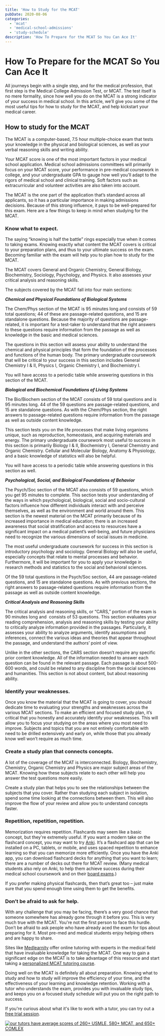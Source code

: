 ```yaml
---
title: 'How to Study for the MCAT'
pubDate: 2020-08-06
categories:
  - 'mcat'
  - 'medical-school-admissions'
  - 'study-schedule'
description: 'How To Prepare for the MCAT So You Can Ace It'
---
```


# **How To Prepare for the MCAT So You Can Ace It**

All journeys begin with a single step, and for the medical profession, that first step is the Medical College Admission Test, or MCAT. The test itself is no mere formality, since how well you do on the MCAT is a strong indicator of your success in medical school. In this article, we’ll give you some of the most useful tips for how to study for the MCAT, and help kickstart your medical career.

## **How to study for the MCAT**

The MCAT is a computer-based, 7.5 hour multiple-choice exam that tests your knowledge in the physical and biological sciences, as well as your verbal reasoning skills and writing ability. 

Your MCAT score is one of the most important factors in your medical school application. Medical school admissions committees will primarily focus on your MCAT score, your performance in pre-medical coursework in college, and your undergraduate GPA to gauge how well you’ll adapt to the rigors of medical school and clinical training. Soft factors such as extracurricular and volunteer activities are also taken into account. 

The MCAT is the one part of the application that’s standard across all applicants, so it has a particular importance in making admissions decisions. Because of this strong influence, it pays to be well-prepared for this exam. Here are a few things to keep in mind when studying for the MCAT.

### **Know what to expect.**

The saying “knowing is half the battle” rings especially true when it comes to taking exams. Knowing exactly what content the MCAT covers is critical to your preparation plans, and thus to your ultimate success on the exam. Becoming familiar with the exam will help you to plan how to study for the MCAT.

The MCAT covers General and Organic Chemistry, General Biology, Biochemistry, Sociology, Psychology, and Physics. It also assesses your critical analysis and reasoning skills.

The subjects covered by the MCAT fall into four main sections:

**_Chemical and Physical Foundations of Biological Systems_**

The Chem/Phys section of the MCAT is 95 minutes long and consists of 59 total questions; 44 of these are passage-related questions, and 15 are standalone questions. Because the majority of questions are passage-related, it is important for a test-taker to understand that the right answers to these questions require information from the passage as well as knowledge in the basic and medical sciences.

The questions in this section will assess your ability to understand the chemical and physical principles that form the foundation of the processes and functions of the human body. The primary undergraduate coursework that will be critical to your success in this section includes General Chemistry I & II, Physics I, Organic Chemistry I, and Biochemistry I. 

You will have access to a periodic table while answering questions in this section of the MCAT.

_**Biological and Biochemical Foundations of Living Systems**_

The Bio/Biochem section of the MCAT consists of 59 total questions and is 95 minutes long. 44 of the 59 questions are passage-related questions, and 15 are standalone questions. As with the Chem/Phys section, the right answers to passage-related questions require information from the passage as well as outside content knowledge.

This section tests you on the life processes that make living organisms unique, such as reproduction, homeostasis, and acquiring materials and energy. The primary undergraduate coursework most useful to success in this section is primarily Biology I & II, Biochemistry I, General Chemistry and Organic Chemistry. Cellular and Molecular Biology, Anatomy & Physiology, and a basic knowledge of statistics will also be helpful.

You will have access to a periodic table while answering questions in this section as well.

_**Psychological, Social, and Biological Foundations of Behavior**_

The Psych/Soc section of the MCAT also consists of 59 questions, which you get 95 minutes to complete. This section tests your understanding of the ways in which psychological, biological, social and socio-cultural factors influence how different individuals interact with and perceive themselves, as well as the environment and world around them. This section is the newest material on the MCAT primarily because of its increased importance in medical education; there is an increased awareness that social stratification and access to resources have a significant impact on a medical patient’s well-being, and future physicians need to recognize the various dimensions of social issues in medicine.

The most useful undergraduate coursework for success in this section is introductory psychology and sociology. General Biology will also be useful, especially concepts that relate to mental processes and behavior. Furthermore, it will be important for you to apply your knowledge in research methods and statistics to the social and behavioral sciences.

Of the 59 total questions in the Psych/Soc section, 44 are passage-related questions, and 15 are standalone questions. As with previous sections, the right answers to passage-related questions require information from the passage as well as outside content knowledge.

_**Critical Analysis and Reasoning Skills**_

The critical analysis and reasoning skills, or “CARS,” portion of the exam is 90 minutes long and  consists of 53 questions. This section evaluates your reading comprehension, analysis and reasoning skills by testing your ability to critically analyze information provided in the passages. Particularly, it assesses your ability to analyze arguments, identify assumptions and inferences, connect the various ideas and theories that appear throughout the passage, and understand the authors’ point of view.

Unlike in the other sections, the CARS section doesn’t require any specific prior content knowledge. All of the information needed to answer each question can be found in the relevant passage. Each passage is about 500-600 words, and could be related to any discipline from the social sciences and humanities. This section is not about content, but about reasoning ability.

###

### Identify your weaknesses.

Once you know the material that the MCAT is going to cover, you should dedicate time to evaluating your strengths and weaknesses across the various MCAT sections. To make an efficient and focused study plan, it’s critical that you honestly and accurately identify your weaknesses. This will allow you to focus your studying on the areas where you most need to improve. Subjects and topics that you are not entirely comfortable with need to be drilled extensively and early on, while those that you already know well won’t require as much time.

### **Create a study plan that connects concepts.**

A lot of the coverage of the MCAT is interconnected. Biology, Biochemistry, Chemistry, Organic Chemistry and Physics are major subject areas of the MCAT. Knowing how these subjects relate to each other will help you answer the test questions more easily.

Create a study plan that helps you to see the relationships between the subjects that you cover. Rather than studying each subject in isolation, spend some time looking at the connections between them. This will also improve the flow of your review and allow you to understand concepts faster.

### **Repetition, repetition, repetition.**

Memorization requires repetition. Flashcards may seem like a basic concept, but they're extremely useful. If you want a modern take on the flashcard concept, you may want to try [Anki](https://apps.ankiweb.net/). It’s a flashcard app that can be installed on a PC, tablets, or mobile, and uses spaced repetition to enhance learning so that you can memorize more efficiently. Once you have the Anki app, you can download flashcard decks for anything that you want to learn; there are a number of decks out there for MCAT review. (Many medical students also rely on Anki, to help them achieve success during their medical school coursework and on their [board exams](https://www.medlearnity.com/usmle/).)

If you prefer making physical flashcards, then that’s great too – just make sure that you spend enough time using them to get the benefits.

### **Don’t be afraid to ask for help.**

With any challenge that you may be facing, there’s a very good chance that someone somewhere has already gone through it before you. This is very much true with the MCAT. You're not the first person to face this hurdle. Don’t be afraid to ask people who have already aced the exam for tips about preparing for it. Most pre-med and medical students enjoy helping others and are happy to share.

Sites like [Medlearnity](https://www.medlearnity.com) offer online tutoring with experts in the medical field that have invaluable knowledge for taking the MCAT. One way to gain a significant edge on the MCAT is to take advantage of this resource and start taking a [personalized MCAT tutoring course](https://www.medlearnity.com/mcat/).

Doing well on the MCAT is definitely all about preparation. Knowing what to study and how to study will improve the efficiency of your time, and the effectiveness of your learning and knowledge retention. Working with a tutor who understands the exam, provides you with invaluable study tips, and keeps you on a focused study schedule will put you on the right path to success.

If you're curious about what it's like to work with a tutor, you can try out a [free trial session](https://www.medlearnity.com/start-here/).

[![our tutors have average scores of 260+ USMLE, 580+ MCAT, and 650+ COMLEX](https://i2xfwztd2ksbegse.public.blob.vercel-storage.com/wp/2022/06/05-our-tutors-have-average-scores.png)](https://www.medlearnity.com/our-tutors/)
